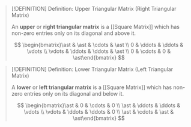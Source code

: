 >[!DEFINITION] Definition: Upper Triangular Matrix (Right Triangular Matrix)
>
>An **upper** or **right triangular matrix** is a [[Square Matrix]] which has non-zero entries only on its diagonal and above it.
>
>$$
>\begin{bmatrix}\ast & \ast & \cdots & \ast \\ 0 & \ddots & \ddots & \vdots \\ \vdots & \ddots & \ddots & \ast \\ 0 & \cdots & 0 &  \ast\end{bmatrix}
>$$
>

>[!DEFINITION] Definition: Lower Triangular Matrix (Left Triangular Matrix)
>
>A **lower** or **left triangular matrix** is a [[Square Matrix]] which has non-zero entries only on its diagonal and below it.
>
>$$
>\begin{bmatrix}\ast & 0 & \cdots & 0 \\ \ast & \ddots & \ddots & \vdots \\ \vdots & \ddots & \ddots & 0 \\ \ast & \cdots & \ast &  \ast\end{bmatrix}
>$$
>